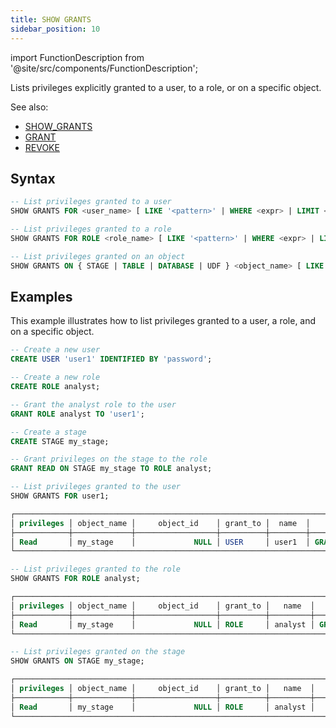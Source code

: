 ```yaml
---
title: SHOW GRANTS
sidebar_position: 10
---
```

import FunctionDescription from '@site/src/components/FunctionDescription';

<FunctionDescription description="Introduced or updated: v1.2.487"/>

Lists privileges explicitly granted to a user, to a role, or on a specific object.

See also:

- [SHOW_GRANTS](/sql/sql-functions/table-functions/show-grants)
- [GRANT](10-grant.md)
- [REVOKE](11-revoke.md)

## Syntax

```sql
-- List privileges granted to a user
SHOW GRANTS FOR <user_name> [ LIKE '<pattern>' | WHERE <expr> | LIMIT <limit> ]

-- List privileges granted to a role
SHOW GRANTS FOR ROLE <role_name> [ LIKE '<pattern>' | WHERE <expr> | LIMIT <limit> ]

-- List privileges granted on an object
SHOW GRANTS ON { STAGE | TABLE | DATABASE | UDF } <object_name> [ LIKE '<pattern>' | WHERE <expr> | LIMIT <limit> ]
```

## Examples

This example illustrates how to list privileges granted to a user, a role, and on a specific object.

```sql
-- Create a new user
CREATE USER 'user1' IDENTIFIED BY 'password';

-- Create a new role
CREATE ROLE analyst;

-- Grant the analyst role to the user
GRANT ROLE analyst TO 'user1';

-- Create a stage
CREATE STAGE my_stage;

-- Grant privileges on the stage to the role
GRANT READ ON STAGE my_stage TO ROLE analyst;

-- List privileges granted to the user
SHOW GRANTS FOR user1;

┌───────────────────────────────────────────────────────────────────────────────────────────────────────────────┐
│ privileges │ object_name │     object_id    │ grant_to │  name  │                    grants                   │
├────────────┼─────────────┼──────────────────┼──────────┼────────┼─────────────────────────────────────────────┤
│ Read       │ my_stage    │             NULL │ USER     │ user1  │ GRANT Read ON STAGE my_stage TO 'user1'@'%' │
└───────────────────────────────────────────────────────────────────────────────────────────────────────────────┘

-- List privileges granted to the role
SHOW GRANTS FOR ROLE analyst;

┌───────────────────────────────────────────────────────────────────────────────────────────────────────────────────┐
│ privileges │ object_name │     object_id    │ grant_to │   name  │                     grants                     │
├────────────┼─────────────┼──────────────────┼──────────┼─────────┼────────────────────────────────────────────────┤
│ Read       │ my_stage    │             NULL │ ROLE     │ analyst │ GRANT Read ON STAGE my_stage TO ROLE `analyst` │
└───────────────────────────────────────────────────────────────────────────────────────────────────────────────────┘

-- List privileges granted on the stage
SHOW GRANTS ON STAGE my_stage;

┌─────────────────────────────────────────────────────────────────────────────────────┐
│ privileges │ object_name │     object_id    │ grant_to │   name  │      grants      │
├────────────┼─────────────┼──────────────────┼──────────┼─────────┼──────────────────┤
│ Read       │ my_stage    │             NULL │ ROLE     │ analyst │                  │
└─────────────────────────────────────────────────────────────────────────────────────┘
```